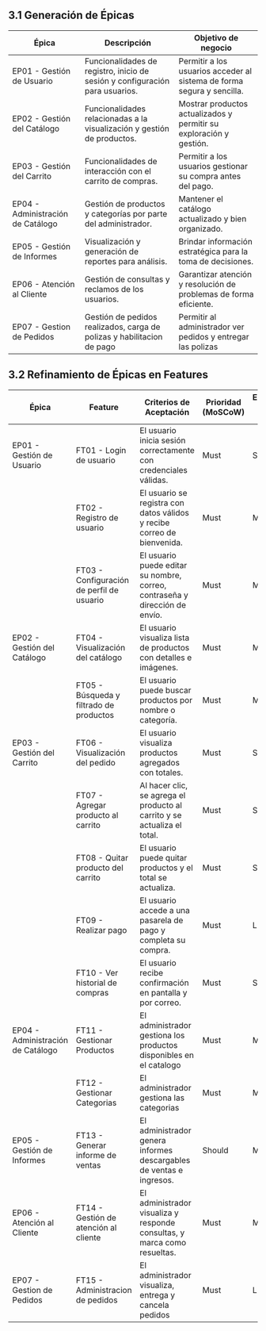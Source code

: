 
## 3.1 Generación de Épicas

| Épica                    | Descripción                                                                 | Objetivo de negocio                                                                 |
|-------------------------|------------------------------------------------------------------------------|--------------------------------------------------------------------------------------|
| EP01 - Gestión de Usuario      | Funcionalidades de registro, inicio de sesión y configuración para usuarios.               | Permitir a los usuarios acceder al sistema de forma segura y sencilla.             |
| EP02 - Gestión del Catálogo    | Funcionalidades relacionadas a la visualización y gestión de productos.     | Mostrar productos actualizados y permitir su exploración y gestión.                |
| EP03 - Gestión del Carrito     | Funcionalidades de interacción con el carrito de compras.                   | Permitir a los usuarios gestionar su compra antes del pago.                        |
| EP04 - Administración de Catálogo| Gestión de productos y categorías por parte del administrador.            | Mantener el catálogo actualizado y bien organizado.                                |
| EP05 - Gestión de Informes     | Visualización y generación de reportes para análisis.                       | Brindar información estratégica para la toma de decisiones.                        |
| EP06 - Atención al Cliente     | Gestión de consultas y reclamos de los usuarios.                            | Garantizar atención y resolución de problemas de forma eficiente.                  |
| EP07 - Gestion de Pedidos      | Gestión de pedidos realizados, carga de polizas y habilitacion de pago      | Permitir al administrador ver pedidos y entregar las polizas                       |

## 3.2 Refinamiento de Épicas en Features

| Épica                        | Feature                          | Criterios de Aceptación                                                                 | Prioridad (MoSCoW) | Estimación (T-shirt sizing) |
|-----------------------------|----------------------------------|------------------------------------------------------------------------------------------|--------------------|-----------------------------|
| EP01 - Gestión de Usuario   | FT01 - Login de usuario                 | El usuario inicia sesión correctamente con credenciales válidas.                        | Must               | S                           |
|                             | FT02 - Registro de usuario              | El usuario se registra con datos válidos y recibe correo de bienvenida.                 | Must               | M                           |
|                             | FT03 - Configuración de perfil de usuario | El usuario puede editar su nombre, correo, contraseña y dirección de envío.           | Must               | M                           |
| EP02 - Gestión del Catálogo | FT04 - Visualización del catálogo       | El usuario visualiza lista de productos con detalles e imágenes.                        | Must               | M                           |
|                             | FT05 - Búsqueda y filtrado de productos | El usuario puede buscar productos por nombre o categoría.                               | Must               | M                           |
| EP03 - Gestión del Carrito  | FT06 - Visualización del pedido         | El usuario visualiza productos agregados con totales.                                   | Must               | S                           |
|                             | FT07 - Agregar producto al carrito      | Al hacer clic, se agrega el producto al carrito y se actualiza el total.                | Must               | S                           |
|                             | FT08 - Quitar producto del carrito      | El usuario puede quitar productos y el total se actualiza.                              | Must               | S                           |
|                             | FT09 - Realizar pago                    | El usuario accede a una pasarela de pago y completa su compra.                          | Must               | L                           |
|                             | FT10 - Ver historial de compras         | El usuario recibe confirmación en pantalla y por correo.                                | Must               | S                           |
| EP04 - Administración de Catálogo | FT11 - Gestionar Productos              | El administrador gestiona los productos disponibles en el catalogo                | Must               | M                           |
|                             | FT12 - Gestionar Categorias             | El administrador gestiona las categorias                                                | Must               | M                           |
| EP05 - Gestión de Informes  | FT13 - Generar informe de ventas        | El administrador genera informes descargables de ventas e ingresos.                     | Should             | M                           |
| EP06 - Atención al Cliente  | FT14 - Gestión de atención al cliente   | El administrador visualiza y responde consultas, y marca como resueltas.                | Must               | M                           |
| EP07 - Gestion de Pedidos   | FT15 - Administracion de pedidos        | El administrador visualiza, entrega y cancela pedidos                                   | Must               | L                           |
